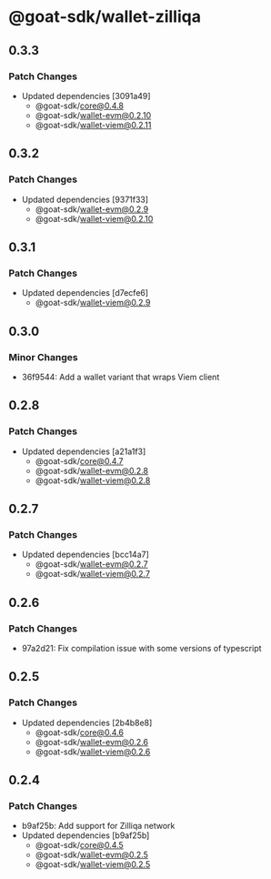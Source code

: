 # @goat-sdk/wallet-zilliqa

## 0.3.3

### Patch Changes

- Updated dependencies [3091a49]
  - @goat-sdk/core@0.4.8
  - @goat-sdk/wallet-evm@0.2.10
  - @goat-sdk/wallet-viem@0.2.11

## 0.3.2

### Patch Changes

- Updated dependencies [9371f33]
  - @goat-sdk/wallet-evm@0.2.9
  - @goat-sdk/wallet-viem@0.2.10

## 0.3.1

### Patch Changes

- Updated dependencies [d7ecfe6]
  - @goat-sdk/wallet-viem@0.2.9

## 0.3.0

### Minor Changes

- 36f9544: Add a wallet variant that wraps Viem client

## 0.2.8

### Patch Changes

- Updated dependencies [a21a1f3]
  - @goat-sdk/core@0.4.7
  - @goat-sdk/wallet-evm@0.2.8
  - @goat-sdk/wallet-viem@0.2.8

## 0.2.7

### Patch Changes

- Updated dependencies [bcc14a7]
  - @goat-sdk/wallet-evm@0.2.7
  - @goat-sdk/wallet-viem@0.2.7

## 0.2.6

### Patch Changes

- 97a2d21: Fix compilation issue with some versions of typescript

## 0.2.5

### Patch Changes

- Updated dependencies [2b4b8e8]
  - @goat-sdk/core@0.4.6
  - @goat-sdk/wallet-evm@0.2.6
  - @goat-sdk/wallet-viem@0.2.6

## 0.2.4

### Patch Changes

- b9af25b: Add support for Zilliqa network
- Updated dependencies [b9af25b]
  - @goat-sdk/core@0.4.5
  - @goat-sdk/wallet-evm@0.2.5
  - @goat-sdk/wallet-viem@0.2.5
